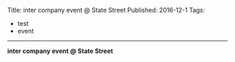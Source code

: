 Title: inter company event @ State Street
Published: 2016-12-1
Tags: 
  - test
  - event

---

**inter company event @ State Street**


<script  src="https://www.universe.com/embed2.js"  data-widget-type="universe-calendar"  data-target-type="user"  data-target-id="5a20576b3ba46a00320d5332"  data-state="buttonColor=#3A66E5&buttonText=Get Tickets" ></script>